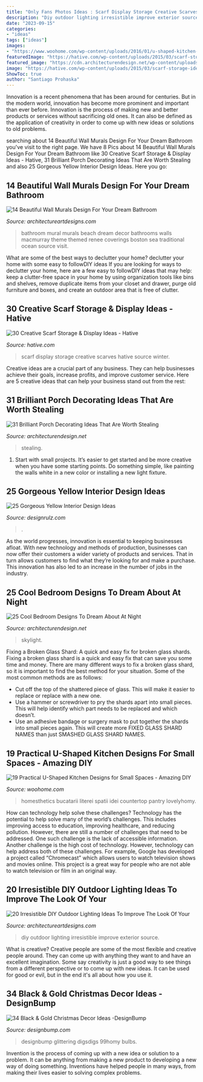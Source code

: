 ```yaml
---
title: "Only Fans Photos Ideas : Scarf Display Storage Creative Scarves Hative Source Winter"
description: "Diy outdoor lighting irresistible improve exterior source"
date: "2023-09-15"
categories:
- "ideas"
tags: ["ideas"]
images:
- "https://www.woohome.com/wp-content/uploads/2016/01/u-shaped-kitchen-18.jpg"
featuredImage: "https://hative.com/wp-content/uploads/2015/03/scarf-storage-ideas/2-creative-scarf-storage-and-display-ideas.jpg"
featured_image: "https://cdn.architecturendesign.net/wp-content/uploads/2015/07/AD-Small-Porch-Ideas-18.jpg"
image: "https://hative.com/wp-content/uploads/2015/03/scarf-storage-ideas/2-creative-scarf-storage-and-display-ideas.jpg"
ShowToc: true
author: "Santiago Prohaska"
---
```



Innovation is a recent phenomena that has been around for centuries. But in the modern world, innovation has become more prominent and important than ever before. Innovation is the process of making new and better products or services without sacrificing old ones. It can also be defined as the application of creativity in order to come up with new ideas or solutions to old problems.

	

		
searching about 14 Beautiful Wall Murals Design For Your Dream Bathroom you've visit to the right page. We have 8 Pics about 14 Beautiful Wall Murals Design For Your Dream Bathroom like 30 Creative Scarf Storage &amp; Display Ideas - Hative, 31 Brilliant Porch Decorating Ideas That Are Worth Stealing and also 25 Gorgeous Yellow Interior Design Ideas. Here you go:
		
    
## 14 Beautiful Wall Murals Design For Your Dream Bathroom

<img loading=lazy src="https://www.architectureartdesigns.com/wp-content/uploads/2015/03/711-630x397.jpg" onerror="this.onerror=null;this.src='https://tse4.mm.bing.net/th?id=OIP.cV7MLUbwtYZbhWxdV3HQxAHaEq&amp;pid=15.1';" alt="14 Beautiful Wall Murals Design For Your Dream Bathroom">

_Source: architectureartdesigns.com_

>bathroom mural murals beach dream decor bathrooms walls macmurray theme themed renee coverings boston sea traditional ocean source visit. 

	

What are some of the best ways to declutter your home?
declutter your home with some easy to followDIY ideas 
If you are looking for ways to declutter your home, here are a few easy to followDIY ideas that may help: keep a clutter-free space in your home by using organization tools like bins and shelves, remove duplicate items from your closet and drawer, purge old furniture and boxes, and create an outdoor area that is free of clutter.

    
## 30 Creative Scarf Storage &amp; Display Ideas - Hative

<img loading=lazy src="https://hative.com/wp-content/uploads/2015/03/scarf-storage-ideas/2-creative-scarf-storage-and-display-ideas.jpg" onerror="this.onerror=null;this.src='https://tse4.mm.bing.net/th?id=OIP.yvz3tFxMJWkEKHAW3axWyQHaLF&amp;pid=15.1';" alt="30 Creative Scarf Storage &amp; Display Ideas - Hative">

_Source: hative.com_

>scarf display storage creative scarves hative source winter. 

	

Creative ideas are a crucial part of any business. They can help businesses achieve their goals, increase profits, and improve customer service. Here are 5 creative ideas that can help your business stand out from the rest:

    
## 31 Brilliant Porch Decorating Ideas That Are Worth Stealing

<img loading=lazy src="https://cdn.architecturendesign.net/wp-content/uploads/2015/07/AD-Small-Porch-Ideas-18.jpg" onerror="this.onerror=null;this.src='https://tse2.mm.bing.net/th?id=OIP.ThESZzsPTekhO-QxcGw6DwHaJ4&amp;pid=15.1';" alt="31 Brilliant Porch Decorating Ideas That Are Worth Stealing">

_Source: architecturendesign.net_

>stealing. 

	

1. Start with small projects. It’s easier to get started and be more creative when you have some starting points. Do something simple, like painting the walls white in a new color or installing a new light fixture. 

    
## 25 Gorgeous Yellow Interior Design Ideas

<img loading=lazy src="https://cdn.designrulz.com/wp-content/uploads/2015/07/yellow-interiors-designrulz-22.jpg" onerror="this.onerror=null;this.src='https://tse1.mm.bing.net/th?id=OIP.ZpESU9xZE1SMFmc19qecBgHaJ3&amp;pid=15.1';" alt="25 Gorgeous Yellow Interior Design Ideas">

_Source: designrulz.com_

>. 

	

As the world progresses, innovation is essential to keeping businesses afloat. With new technology and methods of production, businesses can now offer their customers a wider variety of products and services. That in turn allows customers to find what they’re looking for and make a purchase. This innovation has also led to an increase in the number of jobs in the industry.

    
## 25 Cool Bedroom Designs To Dream About At Night

<img loading=lazy src="https://cdn.architecturendesign.net/wp-content/uploads/2014/09/5-fancy-hotel-bedroom-skylight-view1.jpg" onerror="this.onerror=null;this.src='https://tse2.mm.bing.net/th?id=OIP.t1wf8Q0bKhuOPxUy-G0F2AHaLI&amp;pid=15.1';" alt="25 Cool Bedroom Designs To Dream About At Night">

_Source: architecturendesign.net_

>skylight. 

	

Fixing a Broken Glass Shard: A quick and easy fix for broken glass shards.
Fixing a broken glass shard is a quick and easy fix that can save you some time and money. There are many different ways to fix a broken glass shard, so it is important to find the best method for your situation. Some of the most common methods are as follows:
- Cut off the top of the shattered piece of glass. This will make it easier to replace or replace with a new one.
- Use a hammer or screwdriver to pry the shards apart into small pieces. This will help identify which part needs to be replaced and which doesn’t.
- Use an adhesive bandage or surgery mask to put together the shards into small pieces again. This will create more FIXED GLASS SHARD NAMES than just SMASHED GLASS SHARD NAMES.

    
## 19 Practical U-Shaped Kitchen Designs For Small Spaces - Amazing DIY

<img loading=lazy src="https://www.woohome.com/wp-content/uploads/2016/01/u-shaped-kitchen-18.jpg" onerror="this.onerror=null;this.src='https://tse2.mm.bing.net/th?id=OIP.QYkMI4_LsQuTfKKNokwYRQHaKj&amp;pid=15.1';" alt="19 Practical U-Shaped Kitchen Designs for Small Spaces - Amazing DIY">

_Source: woohome.com_

>homesthetics bucatarii literei spatii idei countertop pantry lovelyhomy. 

	

How can technology help solve these challenges?
Technology has the potential to help solve many of the world’s challenges. This includes improving access to education, improving healthcare, and reducing pollution. However, there are still a number of challenges that need to be addressed. One such challenge is the lack of accessible information. Another challenge is the high cost of technology. However, technology can help address both of these challenges. For example, Google has developed a project called “Chromecast” which allows users to watch television shows and movies online. This project is a great way for people who are not able to watch television or film in an original way.

    
## 20 Irresistible DIY Outdoor Lighting Ideas To Improve The Look Of Your

<img loading=lazy src="https://www.architectureartdesigns.com/wp-content/uploads/2016/08/7-26.jpg" onerror="this.onerror=null;this.src='https://tse3.mm.bing.net/th?id=OIP.MY2CA9loMs4tw9V4CtRZDgHaKm&amp;pid=15.1';" alt="20 Irresistible DIY Outdoor Lighting Ideas To Improve The Look Of Your">

_Source: architectureartdesigns.com_

>diy outdoor lighting irresistible improve exterior source. 

	

What is creative?
Creative people are some of the most flexible and creative people around. They can come up with anything they want to and have an excellent imagination. Some say creativity is just a good way to see things from a different perspective or to come up with new ideas. It can be used for good or evil, but in the end it's all about how you use it.

    
## 34 Black &amp; Gold Christmas Decor Ideas -DesignBump

<img loading=lazy src="https://cdn.designbump.com/wp-content/uploads/2015/12/Glittering-Black-And-Gold-Christmas-Decor-ideas-6.jpg" onerror="this.onerror=null;this.src='https://tse3.mm.bing.net/th?id=OIP.19WMc67yx6qd71oCI5r_PgHaKN&amp;pid=15.1';" alt="34 Black &amp; Gold Christmas Decor Ideas -DesignBump">

_Source: designbump.com_

>designbump glittering digsdigs 99homy bulbs. 

	

Invention is the process of coming up with a new idea or solution to a problem. It can be anything from making a new product to developing a new way of doing something. Inventions have helped people in many ways, from making their lives easier to solving complex problems.


